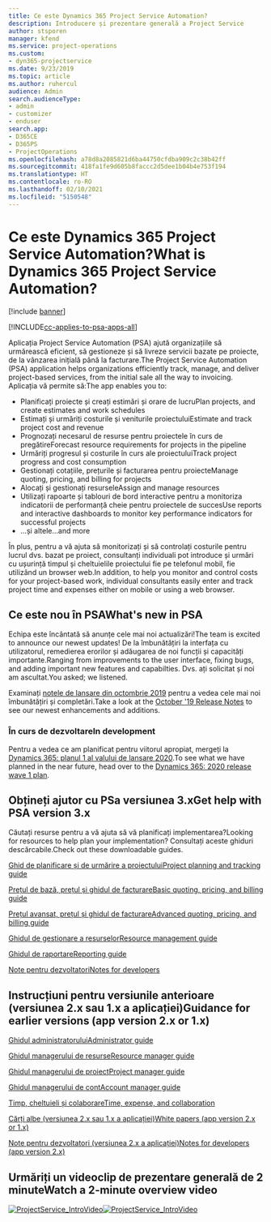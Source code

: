 ```yaml
---
title: Ce este Dynamics 365 Project Service Automation?
description: Introducere și prezentare generală a Project Service
author: stsporen
manager: kfend
ms.service: project-operations
ms.custom:
- dyn365-projectservice
ms.date: 9/23/2019
ms.topic: article
ms.author: ruhercul
audience: Admin
search.audienceType:
- admin
- customizer
- enduser
search.app:
- D365CE
- D365PS
- ProjectOperations
ms.openlocfilehash: a78d8a2085821d6ba44750cfdba909c2c38b42ff
ms.sourcegitcommit: 418fa1fe9d605b8faccc2d5dee1b04b4e753f194
ms.translationtype: HT
ms.contentlocale: ro-RO
ms.lasthandoff: 02/10/2021
ms.locfileid: "5150548"
---
```

# <a name="what-is-dynamics-365-project-service-automation"></a><span data-ttu-id="39700-103">Ce este Dynamics 365 Project Service Automation?</span><span class="sxs-lookup"><span data-stu-id="39700-103">What is Dynamics 365 Project Service Automation?</span></span>

[!include [banner](../includes/psa-now-project-operations.md)]

[!INCLUDE[cc-applies-to-psa-apps-all](../includes/cc-applies-to-psa-apps-all.md)]

<span data-ttu-id="39700-104">Aplicația Project Service Automation (PSA) ajută organizațiile să urmărească eficient, să gestioneze și să livreze servicii bazate pe proiecte, de la vânzarea inițială până la facturare.</span><span class="sxs-lookup"><span data-stu-id="39700-104">The Project Service Automation (PSA) application helps organizations efficiently track, manage, and deliver project-based services, from the initial sale all the way to invoicing.</span></span> <span data-ttu-id="39700-105">Aplicația vă permite să:</span><span class="sxs-lookup"><span data-stu-id="39700-105">The app enables you to:</span></span>

- <span data-ttu-id="39700-106">Planificați proiecte și creați estimări și orare de lucru</span><span class="sxs-lookup"><span data-stu-id="39700-106">Plan projects, and create estimates and work schedules</span></span>
- <span data-ttu-id="39700-107">Estimați și urmăriți costurile și veniturile proiectului</span><span class="sxs-lookup"><span data-stu-id="39700-107">Estimate and track project cost and revenue</span></span>
- <span data-ttu-id="39700-108">Prognozați necesarul de resurse pentru proiectele în curs de pregătire</span><span class="sxs-lookup"><span data-stu-id="39700-108">Forecast resource requirements for projects in the pipeline</span></span>
- <span data-ttu-id="39700-109">Urmăriți progresul și costurile în curs ale proiectului</span><span class="sxs-lookup"><span data-stu-id="39700-109">Track project progress and cost consumption</span></span>
- <span data-ttu-id="39700-110">Gestionați cotațiile, prețurile și facturarea pentru proiecte</span><span class="sxs-lookup"><span data-stu-id="39700-110">Manage quoting, pricing, and billing for projects</span></span>
- <span data-ttu-id="39700-111">Alocați și gestionați resursele</span><span class="sxs-lookup"><span data-stu-id="39700-111">Assign and manage resources</span></span>
- <span data-ttu-id="39700-112">Utilizați rapoarte și tablouri de bord interactive pentru a monitoriza indicatorii de performanță cheie pentru proiectele de succes</span><span class="sxs-lookup"><span data-stu-id="39700-112">Use reports and interactive dashboards to monitor key performance indicators for successful projects</span></span>
- <span data-ttu-id="39700-113">...și altele</span><span class="sxs-lookup"><span data-stu-id="39700-113">...and more</span></span>

<span data-ttu-id="39700-114">În plus, pentru a vă ajuta să monitorizați și să controlați costurile pentru lucrul dvs. bazat pe proiect, consultanți individuali pot introduce și urmări cu ușurință timpul și cheltuielile proiectului fie pe telefonul mobil, fie utilizând un browser web.</span><span class="sxs-lookup"><span data-stu-id="39700-114">In addition, to help you monitor and control costs for your project-based work, individual consultants easily enter and track project time and expenses either on mobile or using a web browser.</span></span>

## <a name="whats-new-in-psa"></a><span data-ttu-id="39700-115">Ce este nou în PSA</span><span class="sxs-lookup"><span data-stu-id="39700-115">What's new in PSA</span></span>
<span data-ttu-id="39700-116">Echipa este încântată să anunțe cele mai noi actualizări!</span><span class="sxs-lookup"><span data-stu-id="39700-116">The team is excited to announce our newest updates!</span></span> <span data-ttu-id="39700-117">De la îmbunătățiri la interfața cu utilizatorul, remedierea erorilor și adăugarea de noi funcții și capacități importante.</span><span class="sxs-lookup"><span data-stu-id="39700-117">Ranging from improvements to the user interface, fixing bugs, and adding important new features and capabilties.</span></span> <span data-ttu-id="39700-118">Dvs. ați solicitat și noi am ascultat.</span><span class="sxs-lookup"><span data-stu-id="39700-118">You asked; we listened.</span></span>

<span data-ttu-id="39700-119">Examinați [notele de lansare din octombrie 2019](https://docs.microsoft.com/dynamics365-release-plan/2019wave2/index) pentru a vedea cele mai noi îmbunătățiri și completări.</span><span class="sxs-lookup"><span data-stu-id="39700-119">Take a look at the [October '19 Release Notes](https://docs.microsoft.com/dynamics365-release-plan/2019wave2/index) to see our newest enhancements and additions.</span></span>

### <a name="in-development"></a><span data-ttu-id="39700-120">În curs de dezvoltare</span><span class="sxs-lookup"><span data-stu-id="39700-120">In development</span></span>
<span data-ttu-id="39700-121">Pentru a vedea ce am planificat pentru viitorul apropiat, mergeți la [Dynamics 365: planul 1 al valului de lansare 2020](https://docs.microsoft.com/dynamics365-release-plan/2020wave1/index).</span><span class="sxs-lookup"><span data-stu-id="39700-121">To see what we have planned in the near future, head over to the [Dynamics 365: 2020 release wave 1 plan](https://docs.microsoft.com/dynamics365-release-plan/2020wave1/index).</span></span>

## <a name="get-help-with-psa-version-3x"></a><span data-ttu-id="39700-122">Obțineți ajutor cu PSa versiunea 3.x</span><span class="sxs-lookup"><span data-stu-id="39700-122">Get help with PSA version 3.x</span></span>
<span data-ttu-id="39700-123">Căutați resurse pentru a vă ajuta să vă planificați implementarea?</span><span class="sxs-lookup"><span data-stu-id="39700-123">Looking for resources to help plan your implementation?</span></span> <span data-ttu-id="39700-124">Consultați aceste ghiduri descărcabile.</span><span class="sxs-lookup"><span data-stu-id="39700-124">Check out these downloadable guides.</span></span>

 [<span data-ttu-id="39700-125">Ghid de planificare și de urmărire a proiectului</span><span class="sxs-lookup"><span data-stu-id="39700-125">Project planning and tracking guide</span></span>](../psa/implementation-guides/project-planning-tracking.md)

 [<span data-ttu-id="39700-126">Prețul de bază, prețul și ghidul de facturare</span><span class="sxs-lookup"><span data-stu-id="39700-126">Basic quoting, pricing, and billing guide</span></span>](../psa/implementation-guides/begin-quoting-pricing-billing.md)

 [<span data-ttu-id="39700-127">Prețul avansat, prețul și ghidul de facturare</span><span class="sxs-lookup"><span data-stu-id="39700-127">Advanced quoting, pricing, and billing guide</span></span>](../psa/implementation-guides/adv-quoting-pricing-billing.md)

 [<span data-ttu-id="39700-128">Ghidul de gestionare a resurselor</span><span class="sxs-lookup"><span data-stu-id="39700-128">Resource management guide</span></span>](../psa/implementation-guides/resource-management-guide.md)

 [<span data-ttu-id="39700-129">Ghidul de raportare</span><span class="sxs-lookup"><span data-stu-id="39700-129">Reporting guide</span></span>](../psa/implementation-guides/reporting-guide.md)

 [<span data-ttu-id="39700-130">Note pentru dezvoltatori</span><span class="sxs-lookup"><span data-stu-id="39700-130">Notes for developers</span></span>](../psa/developer-guides/overview-dev-notes-v3.x.md)

## <a name="guidance-for-earlier-versions-app-version-2x-or-1x"></a><span data-ttu-id="39700-131">Instrucțiuni pentru versiunile anterioare (versiunea 2.x sau 1.x a aplicației)</span><span class="sxs-lookup"><span data-stu-id="39700-131">Guidance for earlier versions (app version 2.x or 1.x)</span></span>
 [<span data-ttu-id="39700-132">Ghidul administratorului</span><span class="sxs-lookup"><span data-stu-id="39700-132">Administrator guide</span></span>](../psa/admin-guide.md)

 [<span data-ttu-id="39700-133">Ghidul managerului de resurse</span><span class="sxs-lookup"><span data-stu-id="39700-133">Resource manager guide</span></span>](../psa/resource-manager-guide.md)

 [<span data-ttu-id="39700-134">Ghidul managerului de proiect</span><span class="sxs-lookup"><span data-stu-id="39700-134">Project manager guide</span></span>](../psa/project-manager-guide.md)

 [<span data-ttu-id="39700-135">Ghidul managerului de cont</span><span class="sxs-lookup"><span data-stu-id="39700-135">Account manager guide</span></span>](../psa/account-manager-guide.md)

 [<span data-ttu-id="39700-136">Timp, cheltuieli și colaborare</span><span class="sxs-lookup"><span data-stu-id="39700-136">Time, expense, and collaboration</span></span>](../psa/time-expense-collaboration-guide.md)

 [<span data-ttu-id="39700-137">Cărți albe (versiunea 2.x sau 1.x a aplicației)</span><span class="sxs-lookup"><span data-stu-id="39700-137">White papers (app version 2.x or 1.x)</span></span>](../psa/white-papers.md)

 [<span data-ttu-id="39700-138">Note pentru dezvoltatori (versiunea 2.x a aplicației)</span><span class="sxs-lookup"><span data-stu-id="39700-138">Notes for developers (app version 2.x)</span></span>](../psa/developer-guides/add-custom-qoi-forms-v2.x.md)

 ## <a name="watch-a-2-minute-overview-video"></a><span data-ttu-id="39700-139">Urmăriți un videoclip de prezentare generală de 2 minute</span><span class="sxs-lookup"><span data-stu-id="39700-139">Watch a 2-minute overview video</span></span>
 <a name="heroArea"></a> <span data-ttu-id="39700-140">[![ProjectService_IntroVideo](../psa/media/project-service-intro-video.png "ProjectService_IntroVideo")](https://go.microsoft.com/fwlink/p/?LinkId=799457)</span><span class="sxs-lookup"><span data-stu-id="39700-140">[![ProjectService_IntroVideo](../psa/media/project-service-intro-video.png "ProjectService_IntroVideo")](https://go.microsoft.com/fwlink/p/?LinkId=799457)</span></span>


